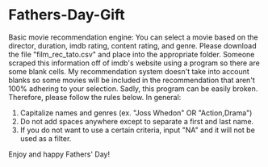 # Fathers-Day-Gift
Basic movie recommendation engine:
You can select a movie based on the director, duration, imdb rating, content rating, and genre. 
Please download the file "film_rec_tato.csv" and place into the appropriate folder. Someone scraped this information off of imdb's website using a program so there are some blank cells. My recommendation system doesn't take into account blanks so some movies will be included in the recommendation that aren't 100% adhering to your selection.
Sadly, this program can be easily broken. Therefore, please follow the rules below.
In general:
1. Capitalize names and genres (ex. "Joss Whedon" OR "Action,Drama")
2. Do not add spaces anywhere except to separate a first and last name.
3. If you do not want to use a certain criteria, input "NA" and it will not be used as a filter. 

Enjoy and happy Fathers' Day!
